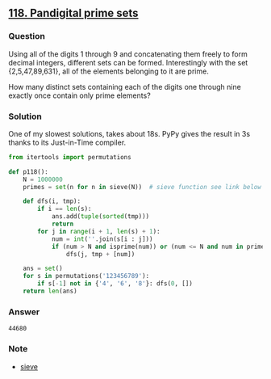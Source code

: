 ## **[118. Pandigital prime sets](https://projecteuler.net/problem=118)**

### Question
Using all of the digits 1 through 9 and concatenating them freely to form decimal integers, different sets can be formed. Interestingly with the set {2,5,47,89,631}, all of the elements belonging to it are prime.

How many distinct sets containing each of the digits one through nine exactly once contain only prime elements?

### Solution
One of my slowest solutions, takes about 18s. PyPy gives the result in 3s thanks to its Just-in-Time compiler.

```python
from itertools import permutations

def p118():
    N = 1000000
    primes = set(n for n in sieve(N))  # sieve function see link below

    def dfs(i, tmp):
        if i == len(s):
            ans.add(tuple(sorted(tmp)))
            return
        for j in range(i + 1, len(s) + 1):
            num = int(''.join(s[i : j]))
            if (num > N and isprime(num)) or (num <= N and num in primes):
                dfs(j, tmp + [num])

    ans = set()
    for s in permutations('123456789'):
        if s[-1] not in {'4', '6', '8'}: dfs(0, [])
    return len(ans)
```

### Answer 
`44680`

### Note
- [sieve](https://github.com/doudou-h/doudou-h.github.io/blob/main/project-euler-solution/10.%20Summation%20of%20primes.md)
